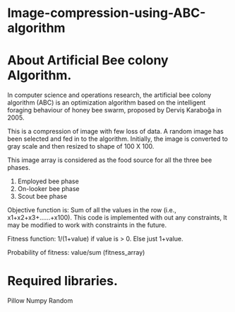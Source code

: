 # Image-compression-using-ABC-algorithm

# About Artificial Bee colony Algorithm.
In computer science and operations research, the artificial bee colony algorithm (ABC) is an optimization algorithm based on the intelligent foraging behaviour of honey bee swarm, proposed by Derviş Karaboğa in 2005.

This is a compression of image with few loss of data. A random image has been selected and fed in to the algorithm. Initially, the image is converted to gray scale and then resized to shape of 100 X 100. 

This image array is considered as the food source for all the three bee phases.
1. Employed bee phase
2. On-looker bee phase
3. Scout bee phase

Objective function is: Sum of all the values in the row (i.e., x1+x2+x3+......+x100). This code is implemented with out any constraints, It may be modified to work with constraints in the future.

Fitness function: 1/(1+value) if value is > 0. Else just 1+value.

Probability of fitness: value/sum (fitness_array)

# Required libraries.
Pillow
Numpy
Random
